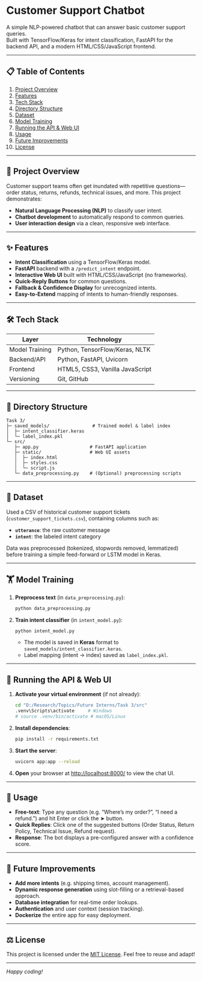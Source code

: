 # Customer Support Chatbot

A simple NLP-powered chatbot that can answer basic customer support queries.  
Built with TensorFlow/Keras for intent classification, FastAPI for the backend API, and a modern HTML/CSS/JavaScript frontend.

---

## 📋 Table of Contents

1. [Project Overview](#project-overview)  
2. [Features](#features)  
3. [Tech Stack](#tech-stack)  
4. [Directory Structure](#directory-structure)  
5. [Dataset](#dataset)  
6. [Model Training](#model-training)  
7. [Running the API & Web UI](#running-the-api--web-ui)  
8. [Usage](#usage)  
9. [Future Improvements](#future-improvements)  
10. [License](#license)  

---

## 📝 Project Overview

Customer support teams often get inundated with repetitive questions—order status, returns, refunds, technical issues, and more. This project demonstrates:

- **Natural Language Processing (NLP)** to classify user intent.  
- **Chatbot development** to automatically respond to common queries.  
- **User interaction design** via a clean, responsive web interface.

---

## ✨ Features

- **Intent Classification** using a TensorFlow/Keras model.  
- **FastAPI** backend with a `/predict_intent` endpoint.  
- **Interactive Web UI** built with HTML/CSS/JavaScript (no frameworks).  
- **Quick-Reply Buttons** for common questions.  
- **Fallback & Confidence Display** for unrecognized intents.  
- **Easy-to-Extend** mapping of intents to human-friendly responses.

---

## 🛠️ Tech Stack

| Layer          | Technology                                           |
| -------------- | ---------------------------------------------------- |
| Model Training | Python, TensorFlow/Keras, NLTK                       |
| Backend/API    | Python, FastAPI, Uvicorn                             |
| Frontend       | HTML5, CSS3, Vanilla JavaScript                      |
| Versioning     | Git, GitHub                                          |

---

## 📂 Directory Structure

```
Task 3/
├─ saved_models/                # Trained model & label index
│  ├─ intent_classifier.keras
│  └─ label_index.pkl
└─ src/
   ├─ app.py                   # FastAPI application
   ├─ static/                  # Web UI assets
   │  ├─ index.html
   │  ├─ styles.css
   │  └─ script.js
   └─ data_preprocessing.py    # (Optional) preprocessing scripts
```

---

## 📖 Dataset

Used a CSV of historical customer support tickets (`customer_support_tickets.csv`), containing columns such as:

- **`utterance`**: the raw customer message  
- **`intent`**: the labeled intent category

Data was preprocessed (tokenized, stopwords removed, lemmatized) before training a simple feed-forward or LSTM model in Keras.

---

## 🏋️ Model Training

1. **Preprocess text** (in `data_preprocessing.py`):
   ```bash
   python data_preprocessing.py
   ```
2. **Train intent classifier** (in `intent_model.py`):
   ```bash
   python intent_model.py
   ```
   - The model is saved in **Keras** format to `saved_models/intent_classifier.keras`.  
   - Label mapping (intent → index) saved as `label_index.pkl`.

---

## 🚀 Running the API & Web UI

1. **Activate your virtual environment** (if not already):
   ```bash
   cd "D:/Research/Topics/Future Interns/Task 3/src"
   .venv\Scripts\activate     # Windows
   # source .venv/bin/activate # macOS/Linux
   ```
2. **Install dependencies**:
   ```bash
   pip install -r requirements.txt
   ```
3. **Start the server**:
   ```bash
   uvicorn app:app --reload
   ```
4. **Open** your browser at [http://localhost:8000/](http://localhost:8000/) to view the chat UI.

---

## 🔧 Usage

- **Free-text**: Type any question (e.g. “Where’s my order?”, “I need a refund.”) and hit Enter or click the ➤ button.  
- **Quick Replies**: Click one of the suggested buttons (Order Status, Return Policy, Technical Issue, Refund request).  
- **Response**: The bot displays a pre-configured answer with a confidence score.

---

## 🚧 Future Improvements

- **Add more intents** (e.g. shipping times, account management).  
- **Dynamic response generation** using slot-filling or a retrieval-based approach.  
- **Database integration** for real-time order lookups.  
- **Authentication** and user context (session tracking).  
- **Dockerize** the entire app for easy deployment.

---

## ⚖️ License

This project is licensed under the [MIT License](LICENSE). Feel free to reuse and adapt!

---

*Happy coding!*
